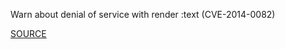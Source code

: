 Warn about denial of service with render :text (CVE-2014-0082)


[SOURCE](https://groups.google.com/d/msg/rubyonrails-security/LMxO_3_eCuc/ozGBEhKaJbIJ)